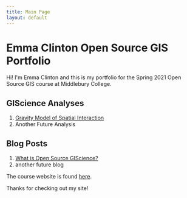 ```yaml
---
title: Main Page
layout: default
---
```

# Emma Clinton Open Source GIS Portfolio
Hi! I'm Emma Clinton and this is my portfolio for the Spring 2021 Open Source GIS course at Middlebury College.

## GIScience Analyses

1. [Gravity Model of Spatial Interaction](gravity/gravity.md)
2.  Another Future Analysis


## Blog Posts

1.  [What is Open Source GIScience?](blogs/open-source.md)
2.  another future blog

The course website is found [here](https://gis4dev.github.io).

Thanks for checking out my site!
